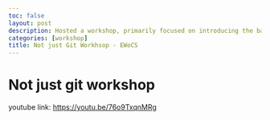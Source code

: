 ```yaml
---
toc: false
layout: post
description: Hosted a workshop, primarily focused on introducing the basics of git and the vim text editor, along with general problem solving skills generally found in software engineering websites
categories: [workshop]
title: Not just Git Workhsop - EWoCS
---
```

# Not just git workshop
youtube link: https://youtu.be/76o9TxqnMRg
